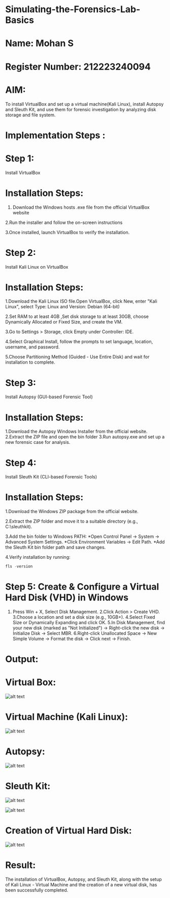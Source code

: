 # Simulating-the-Forensics-Lab-Basics

# Name: Mohan S
# Register Number: 212223240094

# AIM:

To install VirtualBox and set up a virtual machine(Kali Linux), install Autopsy and Sleuth Kit, and use them for forensic investigation by analyzing disk storage and file system.

# Implementation Steps :

# Step 1: 
Install VirtualBox

# Installation Steps:

1. Download the Windows hosts .exe file from the official VirtualBox website

2.Run the installer and follow the on-screen instructions

3.Once installed, launch VirtualBox to verify the installation.

# Step 2:
Install Kali Linux on VirtualBox

# Installation Steps:
1.Download the Kali Linux ISO file.Open VirtualBox, click New, enter "Kali Linux", select Type: Linux and Version: Debian (64-bit)

2.Set RAM to at least 4GB ,Set disk storage to at least 30GB, choose Dynamically Allocated or Fixed Size, and create the VM.

3.Go to Settings > Storage, click Empty under Controller: IDE.

4.Select Graphical Install, follow the prompts to set language, location, username, and password.

5.Choose Partitioning Method (Guided - Use Entire Disk) and wait for installation to complete.

# Step 3:
Install Autopsy (GUI-based Forensic Tool)

# Installation Steps:
1.Download the Autopsy Windows Installer from the official website.
2.Extract the ZIP file and open the bin folder
3.Run autopsy.exe and set up a new forensic case for analysis.

# Step 4:
Install Sleuth Kit (CLI-based Forensic Tools)

# Installation Steps:
1.Download the Windows ZIP package from the official website.

2.Extract the ZIP folder and move it to a suitable directory (e.g., C:\sleuthkit).

3.Add the bin folder to Windows PATH:
    *Open Control Panel → System → Advanced System Settings.
    *Click Environment Variables → Edit Path.
    *Add the Sleuth Kit bin folder path and save changes.

4.Verify installation by running:
```python
fls -version
```    

# Step 5: Create & Configure a Virtual Hard Disk (VHD) in Windows
1. Press Win + X, Select Disk Management.
2.Click Action > Create VHD.
3.Choose a location and set a disk size (e.g., 10GB+).
4.Select Fixed Size or Dynamically Expanding and click OK.
5.In Disk Management, find your new disk (marked as "Not Initialized")   -> Right-click the new disk → Initialize Disk → Select MBR.
6.Right-click Unallocated Space → New Simple Volume → Format the disk -> Click next → Finish.

# Output:

# Virtual Box:

![alt text](<Screenshot 2025-03-28 083037.png>)

# Virtual Machine (Kali Linux):

![alt text](<Screenshot 2025-03-28 083037.png>)

# Autopsy:

![alt text](IMG-06.jpg)

# Sleuth Kit:

![alt text](<Screenshot 2025-03-28 083623.png>)

![alt text](IMG-02.jpg)

# Creation of Virtual Hard Disk:

![alt text](IMG-01.jpg)

# Result:

The installation of VirtualBox, Autopsy, and Sleuth Kit, along with the setup of Kali Linux - Virtual Machine and the creation of a new virtual disk, has been successfully completed.



